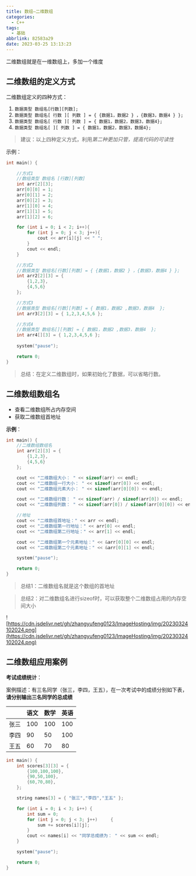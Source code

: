 ```yaml
---
title: 数组—二维数组
categories:
  - C++
tags:
  - 基础
abbrlink: 82583a29
date: 2023-03-25 13:13:23
---
```


二维数组就是在一维数组上，多加一个维度

## 二维数组的定义方式

二维数组定义的四种方式：

1. `数据类型 数组名[行数][列数];`
2. `数据类型 数组名[ 行数 ][ 列数 ] = { {数据1，数据2 } ，{数据3，数据4 } };`
3. `数据类型 数组名[ 行数 ][ 列数 ] = { 数据1，数据2，数据3，数据4};`
4. `数据类型 数组名[ ][ 列数 ] = { 数据1，数据2，数据3，数据4};`

> 建议：以上四种定义方式，利用*第二种更加只管，提高代码的可读性*
> 

示例：

```cpp
int main() {

	//方式1  
	//数组类型 数组名 [行数][列数]
	int arr[2][3];
	arr[0][0] = 1;
	arr[0][1] = 2;
	arr[0][2] = 3;
	arr[1][0] = 4;
	arr[1][1] = 5;
	arr[1][2] = 6;

	for (int i = 0; i < 2; i++){
		for (int j = 0; j < 3; j++){
			cout << arr[i][j] << " ";
		}
		cout << endl;
	}

	//方式2 
	//数据类型 数组名[行数][列数] = { {数据1，数据2 } ，{数据3，数据4 } };
	int arr2[2][3] = {
		{1,2,3},
		{4,5,6}
	};

	//方式3
	//数据类型 数组名[行数][列数] = { 数据1，数据2 ,数据3，数据4  };
	int arr3[2][3] = { 1,2,3,4,5,6 }; 

	//方式4 
	//数据类型 数组名[][列数] = { 数据1，数据2 ,数据3，数据4  };
	int arr4[][3] = { 1,2,3,4,5,6 };
	
	system("pause");

	return 0;
}
```

> 总结：在定义二维数组时，如果初始化了数据，可以省略行数。
> 

## 二维数组数组名

- 查看二维数组所占内存空间
- 获取二维数组首地址

**示例**：

```cpp
int main() {
	//二维数组数组名
	int arr[2][3] =	{
		{1,2,3},
		{4,5,6}
	};

	cout << "二维数组大小： " << sizeof(arr) << endl;
	cout << "二维数组一行大小： " << sizeof(arr[0]) << endl;
	cout << "二维数组元素大小： " << sizeof(arr[0][0]) << endl;

	cout << "二维数组行数： " << sizeof(arr) / sizeof(arr[0]) << endl;
	cout << "二维数组列数： " << sizeof(arr[0]) / sizeof(arr[0][0]) << endl;

	//地址
	cout << "二维数组首地址：" << arr << endl;
	cout << "二维数组第一行地址：" << arr[0] << endl;
	cout << "二维数组第二行地址：" << arr[1] << endl;

	cout << "二维数组第一个元素地址：" << &arr[0][0] << endl;
	cout << "二维数组第二个元素地址：" << &arr[0][1] << endl;

	system("pause");

	return 0;
}
```

> 总结1：二维数组名就是这个数组的首地址
> 

> 总结2：对二维数组名进行sizeof时，可以获取整个二维数组占用的内存空间大小
> 

![https://cdn.jsdelivr.net/gh/zhangyufeng0123/ImageHosting/img/20230324102024.png](https://cdn.jsdelivr.net/gh/zhangyufeng0123/ImageHosting/img/20230324102024.png)

## 二维数组应用案例

**考试成绩统计**：

案例描述：有三名同学（张三，李四，王五），在一次考试中的成绩分别如下表，**请分别输出三名同学的总成绩**

|  | 语文 | 数学 | 英语 |
| --- | --- | --- | --- |
| 张三 | 100 | 100 | 100 |
| 李四 | 90 | 50 | 100 |
| 王五 | 60 | 70 | 80 |

```cpp
int main() {
	int scores[3][3] = {
		{100,100,100},
		{90,50,100},
		{60,70,80},
	};

	string names[3] = { "张三","李四","王五" };

	for (int i = 0; i < 3; i++)	{
		int sum = 0;
		for (int j = 0; j < 3; j++)		{
			sum += scores[i][j];
		}
		cout << names[i] << "同学总成绩为： " << sum << endl;
	}

	system("pause");

	return 0;
}
```
